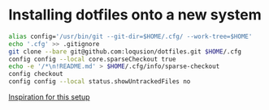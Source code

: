 # Installing dotfiles onto a new system

```sh
alias config='/usr/bin/git --git-dir=$HOME/.cfg/ --work-tree=$HOME'
echo '.cfg' >> .gitignore
git clone --bare git@github.com:loqusion/dotfiles.git $HOME/.cfg
config config --local core.sparseCheckout true
echo -e '/*\n!README.md' > $HOME/.cfg/info/sparse-checkout
config checkout
config config --local status.showUntrackedFiles no
```

[Inspiration for this setup](https://www.atlassian.com/git/tutorials/dotfiles)
